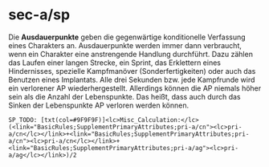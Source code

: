 # sec-a/sp

Die **Ausdauerpunkte** geben die gegenwärtige konditionelle Verfassung eines Charakters an. Ausdauerpunkte werden immer dann verbraucht, wenn ein Charakter eine anstrengende Handlung durchführt. Dazu zählen das Laufen einer langen Strecke, ein Sprint, das Erklettern eines Hindernisses, spezielle Kampfmanöver (Sonderfertigkeiten) oder auch das Benutzen eines Implantats. Alle drei Sekunden bzw. jede Kampfrunde wird ein verlorener AP wiederhergestellt. Allerdings können die AP niemals höher sein als die Anzahl der Lebenspunkte. Das heißt, dass auch durch das Sinken der Lebenspunkte AP verloren werden können.

`SP_TODO: [txt(col=#9F9F9F)]<lc>Misc_Calculation:</lc> (<link="BasicRules;SupplementPrimaryAttributes;pri-a/cn"><lc>pri-a/cn</lc></link>+<link="BasicRules;SupplementPrimaryAttributes;pri-a/cn"><lc>pri-a/cn</lc></link>+<link="BasicRules;SupplementPrimaryAttributes;pri-a/ag"><lc>pri-a/ag</lc></link>)/2`